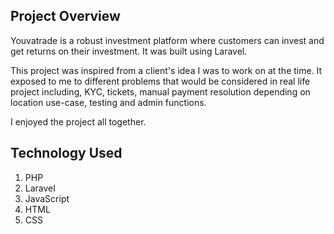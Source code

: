 ## Project Overview
Youvatrade is a robust investment platform where customers can invest and get returns on their investment. It was built using Laravel.

This project was inspired from a client's idea I was to work on at the time. It exposed to me to different problems that would be considered in real life project including, KYC, tickets, manual payment resolution depending on location use-case, testing and admin functions.

I enjoyed the project all together.

## Technology Used
1. PHP
2. Laravel
3. JavaScript
4. HTML
5. CSS
